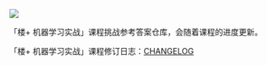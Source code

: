 [![](https://img.shields.io/badge/%E6%A5%BC%2B-%E6%9C%BA%E5%99%A8%E5%AD%A6%E4%B9%A0%E5%AE%9E%E6%88%98-yellowgreen.svg?longCache=true&style=for-the-badge)](https://www.shiyanlou.com/louplus/ml)

「楼+ 机器学习实战」课程挑战参考答案仓库，会随着课程的进度更新。

「楼+ 机器学习实战」课程修订日志：[CHANGELOG](https://github.com/shiyanlou/louplus-ml/wiki/%E8%AF%BE%E7%A8%8B%E6%9B%B4%E6%96%B0%E8%AE%B0%E5%BD%95-CHANGELOG)
